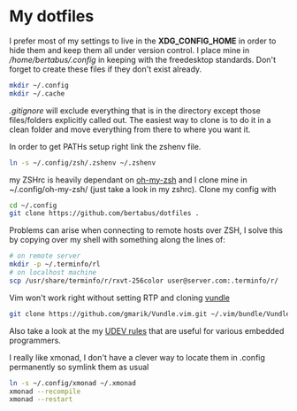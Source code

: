 My dotfiles
===========

I prefer most of my settings to live in the **XDG_CONFIG_HOME**
in order to hide them and keep them all under version control.
I place mine in */home/bertabus/.config* in keeping with the
freedesktop standards. Don't forget to create these files 
if they don't exist already.
``` sh
mkdir ~/.config
mkdir ~/.cache
```

*.gitignore* will exclude everything that is in the 
directory except those files/folders explicitly called out.
The easiest way to clone is to do it in a clean 
folder and move everything from there to where you want it.

In order to get PATHs setup right link the zshenv file.
``` sh
ln -s ~/.config/zsh/.zshenv ~/.zshenv
```

my ZSHrc is heavily dependant on [oh-my-zsh](https://github.com/robbyrussell/oh-my-zsh)
and I clone mine in ~/.config/oh-my-zsh/ (just take a look in my zshrc).
Clone my config with
``` sh
cd ~/.config
git clone https://github.com/bertabus/dotfiles .
``` 

Problems can arise when connecting to remote hosts over ZSH, I solve this by copying over my shell
with something along the lines of:
```sh
# on remote server
mkdir -p ~/.terminfo/rl
# on localhost machine
scp /usr/share/terminfo/r/rxvt-256color user@server.com:.terminfo/r/
```

Vim won't work right without setting RTP and cloning [vundle](https://github.com/gmarik/Vundle.vim)
``` sh
git clone https://github.com/gmarik/Vundle.vim.git ~/.vim/bundle/Vundle.vim
```

Also take a look at the my [UDEV rules](rules.d/) that are useful for various
embedded programmers.

I really like xmonad, I don't have a clever way to locate them in .config permanently
so symlink them as usual
``` sh
ln -s ~/.config/xmonad ~/.xmonad
xmonad --recompile
xmonad --restart
```


